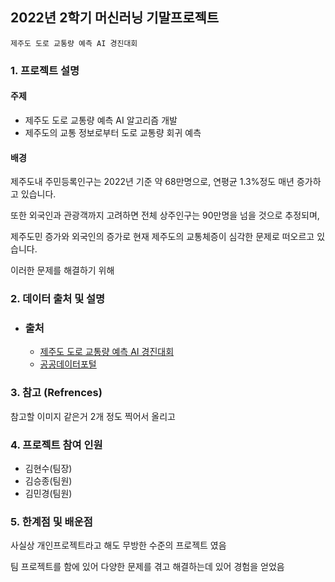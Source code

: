 ## 2022년 2학기 머신러닝 기말프로젝트

`제주도 도로 교통량 예측 AI 경진대회`

### 1. 프로젝트 설명

#### 주제
- 제주도 도로 교통량 예측 AI 알고리즘 개발
- 제주도의 교통 정보로부터 도로 교통량 회귀 예측
  
#### 배경
제주도내 주민등록인구는 2022년 기준 약 68만명으로, 연평균 1.3%정도 매년 증가하고 있습니다.

또한 외국인과 관광객까지 고려하면 전체 상주인구는 90만명을 넘을 것으로 추정되며, 

제주도민 증가와 외국인의 증가로 현재 제주도의 교통체증이 심각한 문제로 떠오르고 있습니다.

이러한 문제를 해결하기 위해 

### 2. 데이터 출처 및 설명
 - ### 출처
   - [제주도 도로 교통량 예측 AI 경진대회](https://dacon.io/competitions/official/235985/overview/description)
   - [공공데이터포털](https://www.data.go.kr/index.do)

### 3. 참고 (Refrences)
참고할 이미지 같은거 2개 정도 찍어서 올리고 

### 4. 프로젝트 참여 인원 
- 김현수(팀장)
- 김승종(팀원)
- 김민경(팀원)

### 5. 한계점 및 배운점
사실상 개인프로젝트라고 해도 무방한 수준의 프로젝트 였음

팀 프로젝트를 함에 있어 다양한 문제를 겪고 해결하는데 있어 경험을 얻었음


